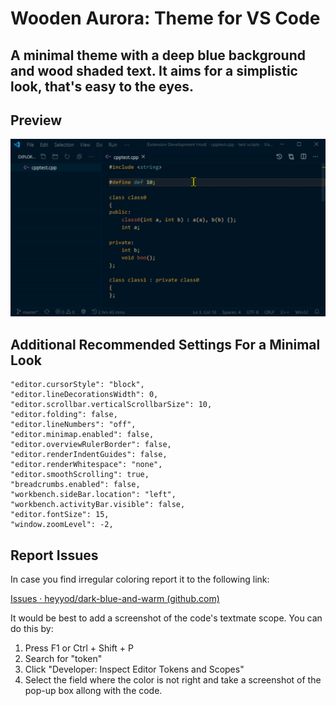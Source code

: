 # Wooden Aurora: Theme for VS Code
## A minimal theme with a deep blue background and wood shaded text. It aims for a simplistic look, that's easy to the eyes.

## Preview
![Alt text](preview.gif "Preview Screenshot")

## Additional Recommended Settings For a Minimal Look
    "editor.cursorStyle": "block",
    "editor.lineDecorationsWidth": 0,
    "editor.scrollbar.verticalScrollbarSize": 10,
    "editor.folding": false,
    "editor.lineNumbers": "off",
    "editor.minimap.enabled": false,
    "editor.overviewRulerBorder": false,
    "editor.renderIndentGuides": false,
    "editor.renderWhitespace": "none",
    "editor.smoothScrolling": true,
    "breadcrumbs.enabled": false,
    "workbench.sideBar.location": "left",
    "workbench.activityBar.visible": false,
    "editor.fontSize": 15,
    "window.zoomLevel": -2,

## Report Issues

In case you find irregular coloring report it to the following link:

[Issues · heyyod/dark-blue-and-warm (github.com)](https://github.com/heyyod/dark-blue-and-warm/issues)

It would be best to add a screenshot of the code's textmate scope. You can do this by:

1. Press F1 or Ctrl + Shift + P
2. Search for "token"
3. Click "Developer: Inspect Editor Tokens and Scopes"
4. Select the field where the color is not right and take a screenshot of the pop-up box allong with the code.
